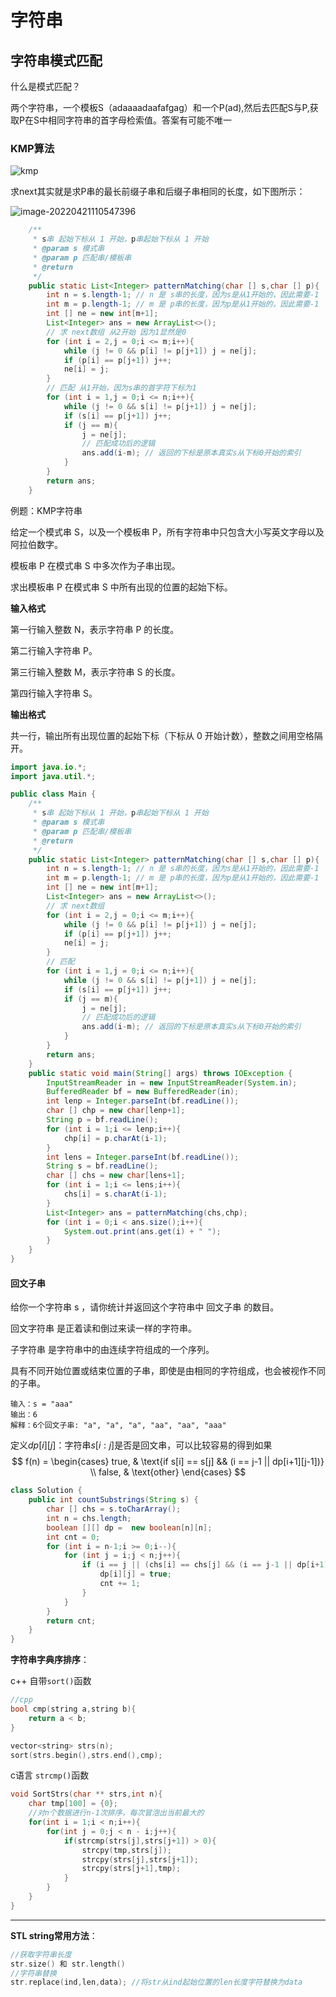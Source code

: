 # 字符串



 

## 字符串模式匹配

什么是模式匹配？

两个字符串，一个模板S（adaaaadaafafgag）和一个P(ad),然后去匹配S与P,获取P在S中相同字符串的首字母检索值。答案有可能不唯一

### KMP算法

![kmp](字符串.assets/kmp.jpg)

求next其实就是求P串的最长前缀子串和后缀子串相同的长度，如下图所示：

![image-20220421110547396](字符串.assets/image-20220421110547396.png)

```java
    /**
     * s串 起始下标从 1 开始，p串起始下标从 1 开始
     * @param s 模式串
     * @param p 匹配串/模板串
     * @return
     */
    public static List<Integer> patternMatching(char [] s,char [] p){
        int n = s.length-1; // n 是 s串的长度，因为s是从1开始的，因此需要-1
        int m = p.length-1; // m 是 p串的长度，因为p是从1开始的，因此需要-1
        int [] ne = new int[m+1];
        List<Integer> ans = new ArrayList<>();
        // 求 next数组 从2开始 因为1显然是0
        for (int i = 2,j = 0;i <= m;i++){
            while (j != 0 && p[i] != p[j+1]) j = ne[j];
            if (p[i] == p[j+1]) j++;
            ne[i] = j;
        }
        // 匹配 从1开始，因为s串的首字符下标为1
        for (int i = 1,j = 0;i <= n;i++){
            while (j != 0 && s[i] != p[j+1]) j = ne[j];
            if (s[i] == p[j+1]) j++;
            if (j == m){
                j = ne[j];
                // 匹配成功后的逻辑
                ans.add(i-m); // 返回的下标是原本真实s从下标0开始的索引
            }
        }
        return ans;
    }
```



例题：KMP字符串

给定一个模式串 S，以及一个模板串 P，所有字符串中只包含大小写英文字母以及阿拉伯数字。

模板串 P 在模式串 S 中多次作为子串出现。

求出模板串 P 在模式串 S 中所有出现的位置的起始下标。

**输入格式**

第一行输入整数 N，表示字符串 P 的长度。

第二行输入字符串 P。

第三行输入整数 M，表示字符串 S 的长度。

第四行输入字符串 S。

**输出格式**

共一行，输出所有出现位置的起始下标（下标从 0 开始计数），整数之间用空格隔开。

```java
import java.io.*;
import java.util.*;

public class Main {
    /**
     * s串 起始下标从 1 开始，p串起始下标从 1 开始
     * @param s 模式串
     * @param p 匹配串/模板串
     * @return
     */
    public static List<Integer> patternMatching(char [] s,char [] p){
        int n = s.length-1; // n 是 s串的长度，因为s是从1开始的，因此需要-1
        int m = p.length-1; // m 是 p串的长度，因为p是从1开始的，因此需要-1
        int [] ne = new int[m+1];
        List<Integer> ans = new ArrayList<>();
        // 求 next数组
        for (int i = 2,j = 0;i <= m;i++){
            while (j != 0 && p[i] != p[j+1]) j = ne[j];
            if (p[i] == p[j+1]) j++;
            ne[i] = j;
        }
        // 匹配
        for (int i = 1,j = 0;i <= n;i++){
            while (j != 0 && s[i] != p[j+1]) j = ne[j];
            if (s[i] == p[j+1]) j++;
            if (j == m){
                j = ne[j];
                // 匹配成功后的逻辑
                ans.add(i-m); // 返回的下标是原本真实s从下标0开始的索引
            }
        }
        return ans;
    }
    public static void main(String[] args) throws IOException {
        InputStreamReader in = new InputStreamReader(System.in);
        BufferedReader bf = new BufferedReader(in);
        int lenp = Integer.parseInt(bf.readLine());
        char [] chp = new char[lenp+1];
        String p = bf.readLine();
        for (int i = 1;i <= lenp;i++){
            chp[i] = p.charAt(i-1);
        }
        int lens = Integer.parseInt(bf.readLine());
        String s = bf.readLine();
        char [] chs = new char[lens+1];
        for (int i = 1;i <= lens;i++){
            chs[i] = s.charAt(i-1);
        }
        List<Integer> ans = patternMatching(chs,chp);
        for (int i = 0;i < ans.size();i++){
            System.out.print(ans.get(i) + " ");
        }
    }
}
```



#### 回文子串

给你一个字符串 s ，请你统计并返回这个字符串中 回文子串 的数目。

回文字符串 是正着读和倒过来读一样的字符串。

子字符串 是字符串中的由连续字符组成的一个序列。

具有不同开始位置或结束位置的子串，即使是由相同的字符组成，也会被视作不同的子串。

```
输入：s = "aaa"
输出：6
解释：6个回文子串: "a", "a", "a", "aa", "aa", "aaa"
```

定义$dp[i][j]$：字符串$s[i:j]$是否是回文串，可以比较容易的得到如果
$$
f(n) =
\begin{cases} 
true,  & \text{if s[i] == s[j] && (i == j-1  ||  dp[i+1][j-1])} \\
false, & \text{other}
\end{cases}
$$

```java
class Solution {
    public int countSubstrings(String s) {
        char [] chs = s.toCharArray();
        int n = chs.length;
        boolean [][] dp =  new boolean[n][n];
        int cnt = 0;
        for (int i = n-1;i >= 0;i--){
            for (int j = i;j < n;j++){
                if (i == j || (chs[i] == chs[j] && (i == j-1 || dp[i+1][j-1]))){
                    dp[i][j] = true;
                    cnt += 1;
                }
            }
        }
        return cnt;
    }
}
```









**字符串字典序排序**：

c++ 自带`sort()`函数

```cpp
//cpp
bool cmp(string a,string b){
    return a < b;
}

vector<string> strs(n);
sort(strs.begin(),strs.end(),cmp);
```

c语言 `strcmp()`函数

```c
void SortStrs(char ** strs,int n){
    char tmp[100] = {0};
    //对n个数据进行n-1次排序，每次冒泡出当前最大的
    for(int i = 1;i < n;i++){
        for(int j = 0;j < n - i;j++){
            if(strcmp(strs[j],strs[j+1]) > 0){
                strcpy(tmp,strs[j]);
                strcpy(strs[j],strs[j+1]);
                strcpy(strs[j+1],tmp);
            }
        }
    }
}
```



---

**STL string常用方法**：

```cpp
//获取字符串长度
str.size() 和 str.length()
//字符串替换
str.replace(ind,len,data); //将str从ind起始位置的len长度字符替换为data
```

